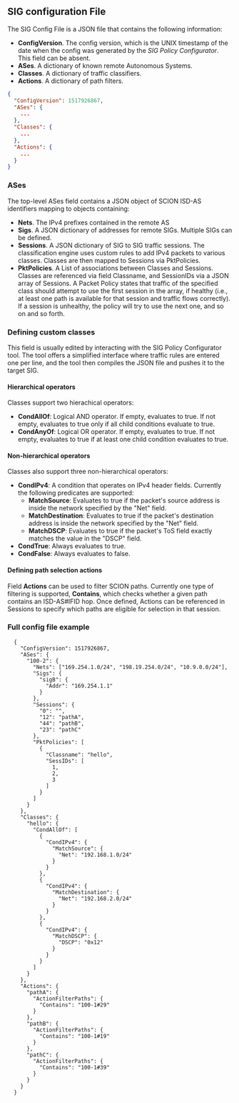 ## SIG configuration File

The SIG Config File is a JSON file that contains the following information:

* **ConfigVersion**. The config version, which is the UNIX timestamp of the date
  when the config was generated by the *SIG Policy Configurator*. This field
  can be absent.
* **ASes**. A dictionary of known remote Autonomous Systems.
* **Classes**. A dictionary of traffic classifiers.
* **Actions**. A dictionary of path filters.

```json
{
  "ConfigVersion": 1517926867,
  "ASes": {
    ...
  },
  "Classes": {
    ...
  },
  "Actions": {
    ...
  }
}
```

### ASes

The top-level ASes field contains a JSON object of SCION ISD-AS identifiers mapping to objects containing:

* **Nets**. The IPv4 prefixes contained in the remote AS
* **Sigs**. A JSON dictionary of addresses for remote SIGs. Multiple SIGs can be defined.
* **Sessions**. A JSON dictionary of SIG to SIG traffic sessions. The
  classification engine uses custom rules to add IPv4 packets to various
  classes. Classes are then mapped to Sessions via PktPolicies.
* **PktPolicies**. A List of associations between Classes and Sessions. Classes
  are referenced via field Classname, and SessionIDs via a JSON array of
  Sessions. A Packet Policy states that traffic of the specified class should
  attempt to use the first session in the array, if healthy (i.e., at least one
  path is available for that session and traffic flows correctly). If a session
  is unhealthy, the policy will try to use the next one, and so on and so forth.

### Defining custom classes

This field is usually edited by interacting with the SIG Policy Configurator
tool. The tool offers a simplified interface where traffic rules are entered
one per line, and the tool then compiles the JSON file and pushes it to the
target SIG.

#### Hierarchical operators
Classes support two hierachical operators:

  * **CondAllOf**: Logical AND operator. If empty, evaluates to true. If not
    empty, evaluates to true only if all child conditions evaluate to true.
  * **CondAnyOf**: Logical OR operator. If empty, evaluates to true. If not
    empty, evaluates to true if at least one child condition evaluates to true.


#### Non-hierarchical operators
Classes also support three non-hierarchical operators:

  * **CondIPv4**: A condition that operates on IPv4 header fields. Currently
    the following predicates are supported:
    * **MatchSource**: Evaluates to true if the packet's source address is
      inside the network specified by the "Net" field.
    * **MatchDestination**: Evaluates to true if the packet's destination
      address is inside the network specified by the "Net" field.
    * **MatchDSCP**: Evaluates to true if the packet's ToS field exactly
      matches the value in the "DSCP" field.
  * **CondTrue**: Always evaluates to true.
  * **CondFalse**: Always evaluates to false.

#### Defining path selection actions

Field **Actions** can be used to filter SCION paths. Currently one type of
filtering is supported, **Contains**, which checks whether a given path
contains an ISD-AS#IFID hop. Once defined, Actions can be referenced in
Sessions to specify which paths are eligible for selection in that session.

### Full config file example
```
  {
    "ConfigVersion": 1517926867,
    "ASes": {
      "100-2": {
        "Nets": ["169.254.1.0/24", "198.19.254.0/24", "10.9.0.0/24"],
        "Sigs": {
          "sigB": {
            "Addr": "169.254.1.1"
          }
        },
        "Sessions": {
          "0": "",
          "12": "pathA",
          "44": "pathB",
          "23": "pathC"
        },
        "PktPolicies": [
          {
            "Classname": "hello",
            "SessIDs": [
              1,
              2,
              3
            ]
          }
        ]
      }
    },
    "Classes": {
      "hello": {
        "CondAllOf": [
          {
            "CondIPv4": {
              "MatchSource": {
                "Net": "192.168.1.0/24"
              }
            }
          },
          {
            "CondIPv4": {
              "MatchDestination": {
                "Net": "192.168.2.0/24"
              }
            }
          },
          {
            "CondIPv4": {
              "MatchDSCP": {
                "DSCP": "0x12"
              }
            }
          }
        ]
      }
    },
    "Actions": {
      "pathA": {
        "ActionFilterPaths": {
          "Contains": "100-1#29"
        }
      },
      "pathB": {
        "ActionFilterPaths": {
          "Contains": "100-1#19"
        }
      },
      "pathC": {
        "ActionFilterPaths": {
          "Contains": "100-1#39"
        }
      }
    }
  }
```
